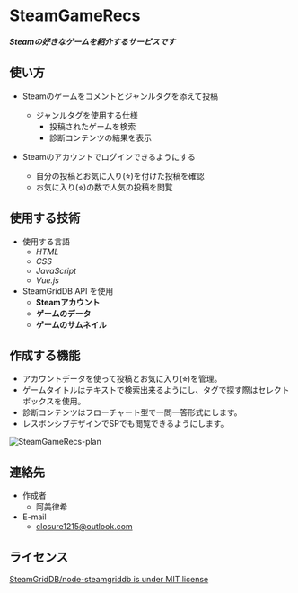 # SteamGameRecs

***Steamの好きなゲームを紹介するサービスです***

## 使い方

* Steamのゲームをコメントとジャンルタグを添えて投稿
  * ジャンルタグを使用する仕様
    * 投稿されたゲームを検索
    * 診断コンテンツの結果を表示

* Steamのアカウントでログインできるようにする
  * 自分の投稿とお気に入り(⭐︎)を付けた投稿を確認
  * お気に入り(⭐︎)の数で人気の投稿を閲覧


## 使用する技術

* 使用する言語
  * *HTML*
  * *CSS*
  * *JavaScript*
  * *Vue.js*
* SteamGridDB API を使用
  * **Steamアカウント**
  * **ゲームのデータ**
  * **ゲームのサムネイル**


## 作成する機能

* アカウントデータを使って投稿とお気に入り(⭐︎)を管理。
* ゲームタイトルはテキストで検索出来るようにし、タグで探す際はセレクトボックスを使用。
* 診断コンテンツはフローチャート型で一問一答形式にします。
* レスポンシブデザインでSPでも閲覧できるようにします。



![SteamGameRecs-plan](https://github.com/user-attachments/assets/e4be5701-6ecb-4ab4-ad7f-ca74a9531359)


## 連絡先

* 作成者
  * 阿美律希
* E-mail
  * closure1215@outlook.com

## ライセンス

[SteamGridDB/node-steamgriddb is under MIT license](https://github.com/SteamGridDB/node-steamgriddb)
